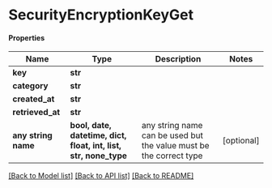 # SecurityEncryptionKeyGet

#### Properties
Name | Type | Description | Notes
------------ | ------------- | ------------- | -------------
**key** | **str** |  | 
**category** | **str** |  | 
**created_at** | **str** |  | 
**retrieved_at** | **str** |  | 
**any string name** | **bool, date, datetime, dict, float, int, list, str, none_type** | any string name can be used but the value must be the correct type | [optional]

[[Back to Model list]](../README.md#documentation-for-models) [[Back to API list]](../README.md#documentation-for-api-endpoints) [[Back to README]](../README.md)

